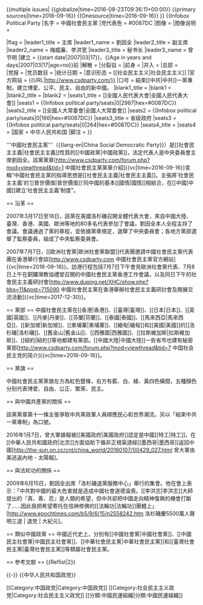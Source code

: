 {{multiple issues|
{{globalize|time=2016-08-23T09:36:11+00:00}}
{{primary sources|time=2016-09-16}}
{{Onesource|time=2016-09-16}}
}}
{{Infobox Political Party
|名字       = 中國社會民主黨
|党代表色 = #0087DC
|图像     = <!-- 图像名 or [[File:图像名|200px]] -->
|图像说明 = 

<!-- 自命名参数 -->
|flag = 
|leader1_title   = 主席
|leader1_name    = 劉因全
|leader2_title   = 副主席
|leader2_name    = 梅威廉、李洪宽
|leader3_title   = 秘书长
|leader3_name    = 曾节明
|建立     = {{start date|2007|03|17}}，{{Age in years and days|2007|03|17|age=no}}前
|解散     = <!-- 解散时间 {{end date|YYYY|MM|DD}} -->
|分裂自   = 
|前身     = 
|并入     = 
|总部     =  
|党报     = 
|党员数目 = 
|统计日期 = 
|意识形态 = [[社会民主主义|社会民主主义]]
|官方网站 =  {{URL|http://www.csdparty.com/}}
|口号     = 結束[[中共|中共]]一黨專制，建立博愛、公平、民主、自由的新中國。
|blank1_title = 
|blank1       =
|blank2_title =
|blank2       =
|seats1_title = [[全國人民代表大會|全國人民代表大會]]
|seats1       = {{Infobox political party/seats|0|2987|hex=#0087DC}}
|seats2_title = [[全國人大常委會|全國人大常委會]]
|seats2       = {{Infobox political party/seats|0|166|hex=#0087DC}}
|seats3_title = 省级政府
|seats3       = {{Infobox political party/seats|0|264|hex=#0087DC}}
|seats4_title =
|seats4       =
|国家     = 中华人民共和国
|脚注     = 
}}

'''中國社會民主黨'''（{{lang-en|China Social Democratic Party}}）是[[社會民主主義|社會民主主義]]性質的[[中國政黨|中國政黨]]，法定代表人是中央委員會主席劉因全。該黨黨章<ref>[http://www.csdparty.com/forum.php?mod=viewthread&tid=1 中國社會民主黨黨章介紹]{{vc|time=2016-09-16}}</ref>宣稱“中國社會民主黨的指導思想是[[社會民主主義|社會民主主義]]。主張將‘社會民主主義’的‘[[普世價值|普世價值]]’同中國的基本[[國情|國情]]相結合，在[[中國|中國]]建立‘社會民主主義’制度”。

== 沿革 ==

2007年3月17日至18日，該黨在美國洛杉磯召開全體代表大會，來自中國大陸、臺灣、香港、美國、歐洲等地的80多名代表參加了會議，劉因全本人全程主持了會議。會議通過了黨的章程，並依據黨章規定，選舉了中央委員會；各地方黨部選舉了監察委員，組成了中央監察委員會。

2007年7月7日，[[歐洲社會黨|歐洲社會黨聯盟]]代表團邀請中國社會民主黨代表團在香港舉行會談<ref>[http://www.csdparty.com 中國社會民主黨官方網站]{{vc|time=2016-09-16}}</ref>。訪港行程包括7月7日下午會見歐洲社會黨代表、7月8日上午在銅鑼灣教協禮堂召開的中國社會民主黨香港工作會議，以及同日下午的社會民主主義研討會<ref>[http://www.duping.net/XHC/show.php?bbs=11&post=715090 中國社會民主黨在香港舉辦社會民主主義研討會及開展交流活動]{{vc|time=2017-12-30}}</ref>。

== 黨部 ==
中國社會民主黨在[[香港|香港]]、[[臺灣|臺灣]]、[[日本|日本]]、[[英國|英國]]、[[丹麥|丹麥]]、[[芬蘭|芬蘭]]、[[泰國|泰國]]、[[馬來西亞|馬來西亞]]、[[新加坡|新加坡]]、[[柬埔寨|柬埔寨]]、[[緬甸|緬甸]]和[[美國|美國]]的[[洛杉磯|洛杉磯]]、[[舊金山|舊金山]]、[[西雅圖|西雅圖]]、[[拉斯維加斯|拉斯維加斯]]、[[紐約|紐約]]等地都建有黨部。[[中國大陸|中國大陸]]一些省市也建有秘密黨部<ref>[http://www.csdparty.com/forum.php?mod=viewthread&tid=7 中国社会民主党的简介]{{vc|time=2016-09-16}}</ref>。

== 黨旗 ==

中國社會民主黨黨旗左方為紅色豎條，右方有藍、白、綠、黃四色橫間，五種顏色分别代表博爱、自由、公正、繁荣、民主。

== 與中國共產黨的關係 ==

該黨黨章第十一條主張爭取中共黨政軍人員順應民心和世界潮流，另以「結束中共一黨專制」為口號。

2016年1月7日，曾大軍據報被[[美國政府|美國政府]]認定是中國[[特工|特工]]，在[[中華人民共和國政府|北京]]方面協助下循非正規渠道經[[墨西哥|墨西哥]]返回中國<ref>[http://the-sun.on.cc/cnt/china_world/20160107/00429_027.html 曾大軍由美逃返內地 - 太陽報]</ref>。

== 與法轮功的關係 ==

2009年6月15日，劉因全出席「洛杉磯退黨服務中心」舉行的集會。他在會上表示：「中共對中國的最大危害就是造成中國社會道德淪喪。[[李洪志|李洪志]]大師提出的『真、善、忍』是人類的希望，但中共卻把中國走向精神復興的機會打斷了……因此我把希望寄托在信神修佛的[[法輪功|法輪功]]團體上」<ref>[http://www.epochtimes.com/b5/9/6/15/n2558242.htm 洛杉磯慶5500萬人聲明三退 | 退党 | 大紀元]</ref>。

== 類似中國政黨 ==
中國近代史上，分別有[[中國社會黨|中國社會黨]]、[[中國民主社會黨|中國民主社會黨]]、[[中華社會民主黨|中華社會民主黨]]和[[臺灣社會民主黨|臺灣社會民主黨]]等類屬社會民主黨。

== 参考文献 ==
{{Reflist|2}}

{{-}}
{{中华人民共和国政党}}

[[Category:中国政党|Category:中国政党]]
[[Category:社会民主主义政党|Category:社会民主主义政党]]
[[分類:中國民運組織|分類:中國民運組織]]